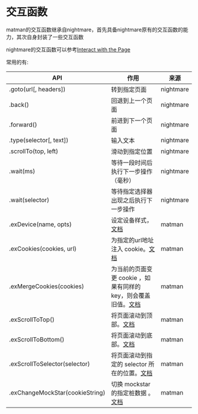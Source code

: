 # 交互函数

matman的交互函数继承自nightmare，首先具备nightmare原有的交互函数的能力，其次自身封装了一些交互函数

nightmare的交互函数可以参考[Interact with the Page](https://www.npmjs.com/package/nightmare#interact-with-the-page)

常用的有:

| API |   作用   |  来源
| --- | --- | --- |
|.goto(url[, headers])|转到指定页面|nightmare|
|.back() | 回退到上一个页面|nightmare|
|.forward() | 前进到下一个页面 | nightmare|
|.type(selector[, text]) | 输入文本|nightmare|
|.scrollTo(top, left)|滑动到指定位置|nightmare|
|.wait(ms)|等待一段时间后执行下一步操作（毫秒）|nightmare|
|.wait(selector)|等待指定选择器出现之后执行下一步操作| nightmare|
|.exDevice(name, opts)|设定设备样式，[文档](https://github.com/helinjiang/nightmare-handler/blob/master/docs/exDevice.md)|matman|
|.exCookies(cookies, url)|为指定的url地址注入 cookie。[文档](https://github.com/helinjiang/nightmare-handler/blob/master/docs/exCookies.md)|matman|
|.exMergeCookies(cookies)|为当前的页面变更 cookie ，如果有同样的key，则会覆盖旧值。[文档](https://github.com/helinjiang/nightmare-handler/blob/master/docs/exMergeCookies.md)|matman|
|.exScrollToTop()|将页面滚动到顶部。[文档](https://github.com/helinjiang/nightmare-handler/blob/master/docs/exScrollToTop.md)|matman|
|.exScrollToBottom()|将页面滚动到底部。[文档](https://github.com/helinjiang/nightmare-handler/blob/master/docs/exScrollToBottom.md)|matman|
|.exScrollToSelector(selector)|将页面滚动到指定的 selector 所在的位置。[文档](https://github.com/helinjiang/nightmare-handler/blob/master/docs/exScrollToSelector.md)|matman|
|.exChangeMockStar(cookieString)|切换 mockstar 的指定桩数据 。[文档](https://github.com/helinjiang/nightmare-handler/blob/master/docs/exChangeMockStar.md)|matman|
